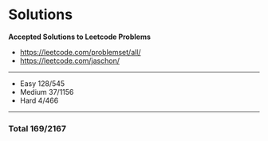 # Solutions
**Accepted Solutions to Leetcode Problems**

- https://leetcode.com/problemset/all/
- https://leetcode.com/jaschon/
---
- Easy 128/545
- Medium 37/1156
- Hard 4/466

---
### Total 169/2167
